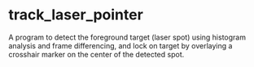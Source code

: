 # track_laser_pointer
A program to detect the foreground target (laser spot) using histogram analysis and frame differencing, and lock on target by overlaying a crosshair marker on the center of the detected spot.
